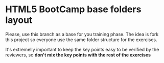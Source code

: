 # HTML5 BootCamp base folders layout

Please, use this branch as a base for you training phase. The idea is
fork this project so everyone use the same folder structure for the
exercises.

It's extremelly important to keep the key points easy to be verified by
the reviewers, so **don't mix the key points with the rest of the
exercises**

